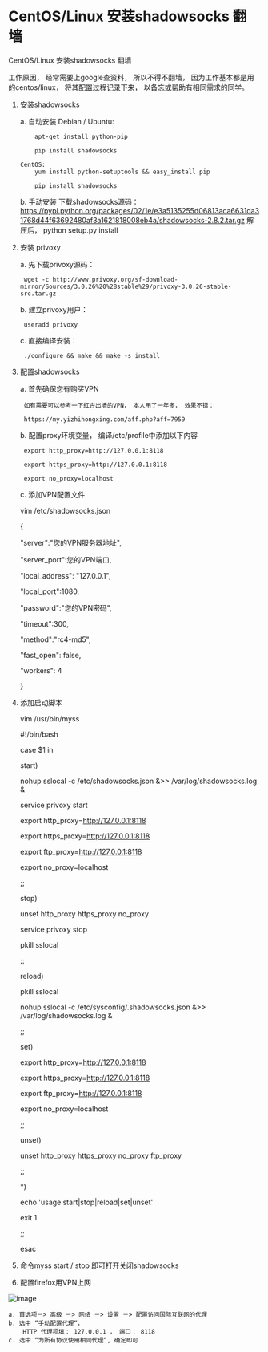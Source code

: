 # CentOS/Linux 安装shadowsocks 翻墙
CentOS/Linux 安装shadowsocks 翻墙

工作原因， 经常需要上google查资料， 所以不得不翻墙， 因为工作基本都是用的centos/linux， 将其配置过程记录下来， 以备忘或帮助有相同需求的同学。

1.  安装shadowsocks

    a. 自动安装
        Debian / Ubuntu:
        
            apt-get install python-pip
            
            pip install shadowsocks
                        
        CentOS:
            yum install python-setuptools && easy_install pip
            
            pip install shadowsocks

    b. 手动安装
        下载shadowsocks源码：https://pypi.python.org/packages/02/1e/e3a5135255d06813aca6631da31768d44f63692480af3a1621818008eb4a/shadowsocks-2.8.2.tar.gz
        解压后， python setup.py install

2. 安装 privoxy

    a. 先下载privoxy源码：
    
        wget -c http://www.privoxy.org/sf-download-mirror/Sources/3.0.26%20%28stable%29/privoxy-3.0.26-stable-src.tar.gz
        
    b. 建立privoxy用户：
    
        useradd privoxy
        
    c. 直接编译安装：   
    
        ./configure && make && make -s install

3. 配置shadowsocks

    a. 首先确保您有购买VPN
    
        如有需要可以参考一下红杏出墙的VPN， 本人用了一年多， 效果不错：
        
        https://my.yizhihongxing.com/aff.php?aff=7959
        
    b. 配置proxy环境变量， 编译/etc/profile中添加以下内容
    
        export http_proxy=http://127.0.0.1:8118
        
        export https_proxy=http://127.0.0.1:8118
        
        export no_proxy=localhost

    c. 添加VPN配置文件
    
    vim /etc/shadowsocks.json
    
    {

    "server":"您的VPN服务器地址",

    "server_port":您的VPN端口,

    "local_address": "127.0.0.1",

    "local_port":1080,

    "password":"您的VPN密码",

    "timeout":300,

    "method":"rc4-md5",

    "fast_open": false,

    "workers": 4

    }

4. 添加启动脚本

    vim /usr/bin/myss

    #!/bin/bash

    case $1 in

    start)

    nohup sslocal -c /etc/shadowsocks.json &>> /var/log/shadowsocks.log &

    service privoxy start

    export http_proxy=http://127.0.0.1:8118

    export https_proxy=http://127.0.0.1:8118

    export ftp_proxy=http://127.0.0.1:8118

    export no_proxy=localhost

    ;;

    stop)

    unset http_proxy https_proxy no_proxy

    service privoxy stop

    pkill sslocal

    ;;

    reload)

    pkill sslocal

    nohup sslocal -c /etc/sysconfig/.shadowsocks.json &>> /var/log/shadowsocks.log &

    ;;

    set)

    export http_proxy=http://127.0.0.1:8118

    export https_proxy=http://127.0.0.1:8118

    export ftp_proxy=http://127.0.0.1:8118

    export no_proxy=localhost

    ;;

    unset)

    unset http_proxy https_proxy no_proxy ftp_proxy

    ;;

    *)

    echo 'usage start|stop|reload|set|unset'

    exit 1

    ;;

    esac

5. 命令myss start / stop 即可打开关闭shadowsocks

6. 配置firefox用VPN上网

![image](https://github.com/mingzhi198/CentOS-Linux-shadowsocks/blob/master/firefox-shadowsocks.png)

    a. 首选项－> 高级 －> 网络 －> 设置 －> 配置访问国际互联网的代理
    b. 选中 “手动配置代理“，
        HTTP 代理项填： 127.0.0.1 ， 端口： 8118
    c. 选中 “为所有协议使用相同代理“, 确定即可
